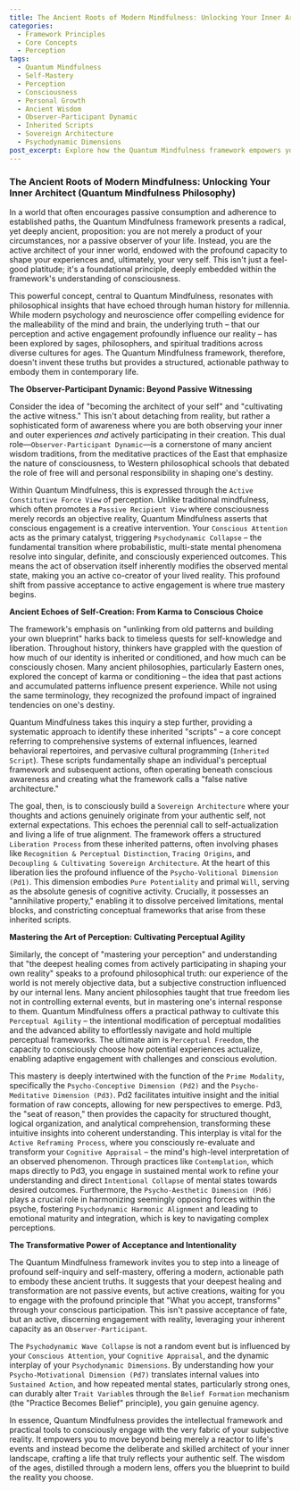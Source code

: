 ```yaml
---
title: The Ancient Roots of Modern Mindfulness: Unlocking Your Inner Architect (Quantum Mindfulness Philosophy)
categories:
  - Framework Principles
  - Core Concepts
  - Perception
tags:
  - Quantum Mindfulness
  - Self-Mastery
  - Perception
  - Consciousness
  - Personal Growth
  - Ancient Wisdom
  - Observer-Participant Dynamic
  - Inherited Scripts
  - Sovereign Architecture
  - Psychodynamic Dimensions
post_excerpt: Explore how the Quantum Mindfulness framework empowers you to become the active architect of your inner world. This post delves into the ancient philosophical roots of shaping reality through conscious perception and intentional self-creation, offering a path to liberate yourself from inherited patterns and cultivate authentic self-mastery.
---
```


### The Ancient Roots of Modern Mindfulness: Unlocking Your Inner Architect (Quantum Mindfulness Philosophy)

In a world that often encourages passive consumption and adherence to established paths, the Quantum Mindfulness framework presents a radical, yet deeply ancient, proposition: you are not merely a product of your circumstances, nor a passive observer of your life. Instead, you are the active architect of your inner world, endowed with the profound capacity to shape your experiences and, ultimately, your very self. This isn't just a feel-good platitude; it's a foundational principle, deeply embedded within the framework's understanding of consciousness.

This powerful concept, central to Quantum Mindfulness, resonates with philosophical insights that have echoed through human history for millennia. While modern psychology and neuroscience offer compelling evidence for the malleability of the mind and brain, the underlying truth – that our perception and active engagement profoundly influence our reality – has been explored by sages, philosophers, and spiritual traditions across diverse cultures for ages. The Quantum Mindfulness framework, therefore, doesn't invent these truths but provides a structured, actionable pathway to embody them in contemporary life.

**The Observer-Participant Dynamic: Beyond Passive Witnessing**

Consider the idea of "becoming the architect of your self" and "cultivating the active witness." This isn't about detaching from reality, but rather a sophisticated form of awareness where you are both observing your inner and outer experiences *and* actively participating in their creation. This dual role—`Observer-Participant Dynamic`—is a cornerstone of many ancient wisdom traditions, from the meditative practices of the East that emphasize the nature of consciousness, to Western philosophical schools that debated the role of free will and personal responsibility in shaping one's destiny.

Within Quantum Mindfulness, this is expressed through the `Active Constitutive Force View` of perception. Unlike traditional mindfulness, which often promotes a `Passive Recipient View` where consciousness merely records an objective reality, Quantum Mindfulness asserts that conscious engagement is a creative intervention. Your `Conscious Attention` acts as the primary catalyst, triggering `Psychodynamic Collapse` – the fundamental transition where probabilistic, multi-state mental phenomena resolve into singular, definite, and consciously experienced outcomes. This means the act of observation itself inherently modifies the observed mental state, making you an active co-creator of your lived reality. This profound shift from passive acceptance to active engagement is where true mastery begins.

**Ancient Echoes of Self-Creation: From Karma to Conscious Choice**

The framework's emphasis on "unlinking from old patterns and building your own blueprint" harks back to timeless quests for self-knowledge and liberation. Throughout history, thinkers have grappled with the question of how much of our identity is inherited or conditioned, and how much can be consciously chosen. Many ancient philosophies, particularly Eastern ones, explored the concept of karma or conditioning – the idea that past actions and accumulated patterns influence present experience. While not using the same terminology, they recognized the profound impact of ingrained tendencies on one's destiny.

Quantum Mindfulness takes this inquiry a step further, providing a systematic approach to identify these inherited "scripts" – a core concept referring to comprehensive systems of external influences, learned behavioral repertoires, and pervasive cultural programming (`Inherited Script`). These scripts fundamentally shape an individual's perceptual framework and subsequent actions, often operating beneath conscious awareness and creating what the framework calls a "false native architecture."

The goal, then, is to consciously build a `Sovereign Architecture` where your thoughts and actions genuinely originate from your authentic self, not external expectations. This echoes the perennial call to self-actualization and living a life of true alignment. The framework offers a structured `Liberation Process` from these inherited patterns, often involving phases like `Recognition & Perceptual Distinction`, `Tracing Origins`, and `Decoupling & Cultivating Sovereign Architecture`. At the heart of this liberation lies the profound influence of the `Psycho-Volitional Dimension (Pd1)`. This dimension embodies `Pure Potentiality` and primal `Will`, serving as the absolute genesis of cognitive activity. Crucially, it possesses an "annihilative property," enabling it to dissolve perceived limitations, mental blocks, and constricting conceptual frameworks that arise from these inherited scripts.

**Mastering the Art of Perception: Cultivating Perceptual Agility**

Similarly, the concept of "mastering your perception" and understanding that "the deepest healing comes from actively participating in shaping your own reality" speaks to a profound philosophical truth: our experience of the world is not merely objective data, but a subjective construction influenced by our internal lens. Many ancient philosophies taught that true freedom lies not in controlling external events, but in mastering one's internal response to them. Quantum Mindfulness offers a practical pathway to cultivate this `Perceptual Agility` – the intentional modification of perceptual modalities and the advanced ability to effortlessly navigate and hold multiple perceptual frameworks. The ultimate aim is `Perceptual Freedom`, the capacity to consciously choose how potential experiences actualize, enabling adaptive engagement with challenges and conscious evolution.

This mastery is deeply intertwined with the function of the `Prime Modality`, specifically the `Psycho-Conceptive Dimension (Pd2)` and the `Psycho-Meditative Dimension (Pd3)`. Pd2 facilitates intuitive insight and the initial formation of raw concepts, allowing for new perspectives to emerge. Pd3, the "seat of reason," then provides the capacity for structured thought, logical organization, and analytical comprehension, transforming these intuitive insights into coherent understanding. This interplay is vital for the `Active Reframing Process`, where you consciously re-evaluate and transform your `Cognitive Appraisal` – the mind's high-level interpretation of an observed phenomenon. Through practices like `Contemplation`, which maps directly to Pd3, you engage in sustained mental work to refine your understanding and direct `Intentional Collapse` of mental states towards desired outcomes. Furthermore, the `Psycho-Aesthetic Dimension (Pd6)` plays a crucial role in harmonizing seemingly opposing forces within the psyche, fostering `Psychodynamic Harmonic Alignment` and leading to emotional maturity and integration, which is key to navigating complex perceptions.

**The Transformative Power of Acceptance and Intentionality**

The Quantum Mindfulness framework invites you to step into a lineage of profound self-inquiry and self-mastery, offering a modern, actionable path to embody these ancient truths. It suggests that your deepest healing and transformation are not passive events, but active creations, waiting for you to engage with the profound principle that "What you accept, transforms" through your conscious participation. This isn't passive acceptance of fate, but an active, discerning engagement with reality, leveraging your inherent capacity as an `Observer-Participant`.

The `Psychodynamic Wave Collapse` is not a random event but is influenced by your `Conscious Attention`, your `Cognitive Appraisal`, and the dynamic interplay of your `Psychodynamic Dimensions`. By understanding how your `Psycho-Motivational Dimension (Pd7)` translates internal values into `Sustained Action`, and how repeated mental states, particularly strong ones, can durably alter `Trait Variable`s through the `Belief Formation` mechanism (the "Practice Becomes Belief" principle), you gain genuine agency.

In essence, Quantum Mindfulness provides the intellectual framework and practical tools to consciously engage with the very fabric of your subjective reality. It empowers you to move beyond being merely a reactor to life's events and instead become the deliberate and skilled architect of your inner landscape, crafting a life that truly reflects your authentic self. The wisdom of the ages, distilled through a modern lens, offers you the blueprint to build the reality you choose.